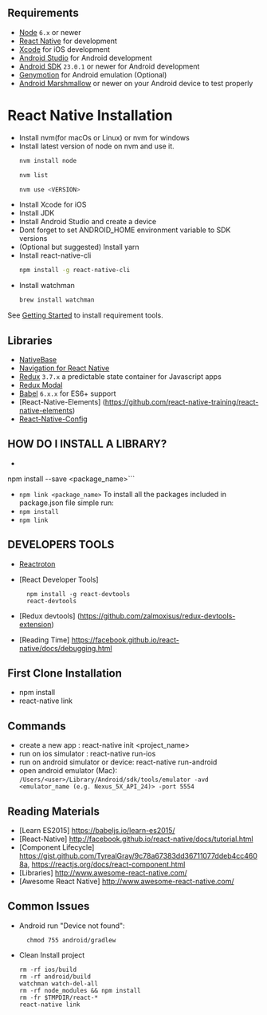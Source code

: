 ## Requirements
- [Node](https://nodejs.org) `6.x` or newer
- [React Native](http://facebook.github.io/react-native/docs/getting-started.html) for development
- [Xcode](https://developer.apple.com/xcode/) for iOS development
- [Android Studio](https://developer.android.com/studio/index.html) for Android development
- [Android SDK](https://developer.android.com/sdk/) `23.0.1` or newer for Android development
- [Genymotion](https://www.genymotion.com/) for Android emulation (Optional)
- [Android Marshmallow](https://www.android.com/versions/marshmallow-6-0/) or newer on your Android device to test properly


# React Native Installation
- Install nvm(for macOs or Linux) or nvm for windows
- Install latest version of node on nvm and use it.
    ```sh
    nvm install node

    nvm list

    nvm use <VERSION>
    ```
- Install Xcode for iOS
- Install JDK
- Install Android Studio and create a device
- Dont forget to set ANDROID_HOME environment variable to SDK versions
- (Optional but suggested) Install yarn
- Install react-native-cli
    ```sh
    npm install -g react-native-cli
    ```
- Install watchman
    ```sh
    brew install watchman
    ```



See [Getting Started](https://facebook.github.io/react-native/docs/getting-started.html) to install requirement tools.


## Libraries
- [NativeBase](https://nativebase.io/)
- [Navigation for React Native](https://reactnavigation.org/)
- [Redux](http://rackt.github.io/redux/index.html) `3.7.x` a predictable state container for Javascript apps
- [Redux Modal](https://github.com/yesmeck/redux-modal)
- [Babel](http://babeljs.io/) `6.x.x` for ES6+ support
- [React-Native-Elements] (https://github.com/react-native-training/react-native-elements)
- [React-Native-Config](https://github.com/luggit/react-native-config)

## HOW DO I INSTALL A LIBRARY?
- ```sh
npm install --save <package_name>```
- ```npm link <package_name>```
To install all the packages included in package.json file simple run:
- ```npm install```
- ```npm link```


## DEVELOPERS TOOLS
- [Reactroton](https://github.com/infinitered/reactotron)
- [React Developer Tools]
  ```
    npm install -g react-devtools
    react-devtools
  ```
- [Redux devtools] (https://github.com/zalmoxisus/redux-devtools-extension)

- [Reading Time] https://facebook.github.io/react-native/docs/debugging.html

## First Clone Installation
- npm install
- react-native link

## Commands
- create a new app : react-native init <project_name>
- run on ios simulator : react-native run-ios
- run on android simulator or device: react-native run-android
- open android emulator (Mac): ```/Users/<user>/Library/Android/sdk/tools/emulator -avd <emulator_name (e.g. Nexus_5X_API_24)> -port 5554```

## Reading Materials
- [Learn ES2015] https://babeljs.io/learn-es2015/
- [React-Native] http://facebook.github.io/react-native/docs/tutorial.html
- [Component Lifecycle] https://gist.github.com/TyrealGray/9c78a67383dd36711077ddeb4cc4608a, https://reactjs.org/docs/react-component.html
- [Libraries] http://www.awesome-react-native.com/
- [Awesome React Native] http://www.awesome-react-native.com/

## Common Issues
- Android run "Device not found":
  ```
    chmod 755 android/gradlew
  ```
- Clean Install project
  ```
  rm -rf ios/build
  rm -rf android/build
  watchman watch-del-all
  rm -rf node_modules && npm install
  rm -fr $TMPDIR/react-*
  react-native link
  ```
